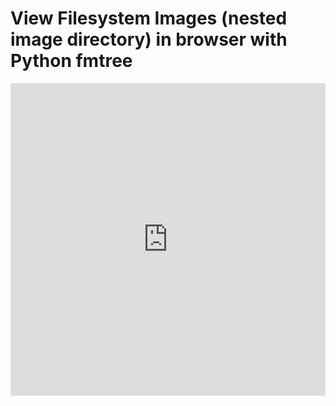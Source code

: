 # View Filesystem Images (nested image directory) in browser with Python fmtree

<iframe width="100%" height="500" src="https://www.youtube.com/embed/dAW54c2ZIUA" title="View Filesystem Images (nested image directory) in browser with Python fmtree" frameborder="0" allow="accelerometer; autoplay; clipboard-write; encrypted-media; gyroscope; picture-in-picture; web-share" allowfullscreen></iframe>